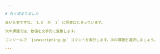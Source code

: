 ```yaml
---

# 丸く収まりました

良い仕事ですね。`1.5` が `2` に見事に丸まっています。

次の課題では、数値を文字列に変換します。

コンソールで `javascripting-jp` コマンドを実行します。次の課題を選択しましょう。

---
```

